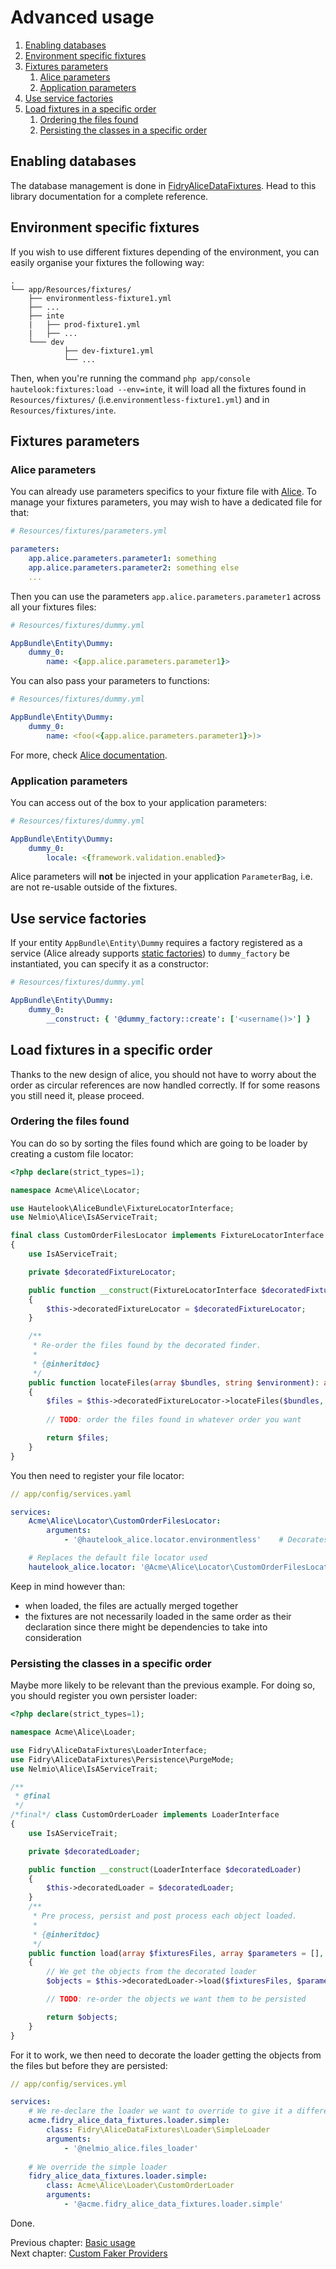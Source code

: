 # Advanced usage

1. [Enabling databases](#enabling-databases)
1. [Environment specific fixtures](#environment-specific-fixtures)
1. [Fixtures parameters](#fixtures-parameters)
    1. [Alice parameters](#alice-parameters)
    1. [Application parameters](#application-parameters)
1. [Use service factories](#use-service-factories)
1. [Load fixtures in a specific order](#load-fixtures-in-a-specific-order)
    1. [Ordering the files found](#ordering-the-files-found)
    1. [Persisting the classes in a specific order](#persisting-the-classes-in-a-specific-order)


## Enabling databases

The database management is done in [FidryAliceDataFixtures](https://github.com/theofidry/AliceDataFixtures). Head
to this library documentation for a complete reference.


## Environment specific fixtures

If you wish to use different fixtures depending of the environment, you can easily organise your fixtures the following way:

```
.
└── app/Resources/fixtures/
    ├── environmentless-fixture1.yml
    ├── ...
    ├── inte
    |   ├── prod-fixture1.yml
    |   ├── ...
    └─── dev
            ├── dev-fixture1.yml
            └── ...
```

Then, when you're running the command `php app/console hautelook:fixtures:load --env=inte`, it will load all the
fixtures found in `Resources/fixtures/` (i.e.`environmentless-fixture1.yml`) and in `Resources/fixtures/inte`.


## Fixtures parameters

### Alice parameters

You can already use parameters specifics to your fixture file with
[Alice](https://github.com/nelmio/alice/blob/master/doc/fixtures-refactoring.md#parameters). To manage your fixtures
parameters, you may wish to have a dedicated file for that:

```yaml
# Resources/fixtures/parameters.yml

parameters:
    app.alice.parameters.parameter1: something
    app.alice.parameters.parameter2: something else
    ...
```

Then you can use the parameters `app.alice.parameters.parameter1` across all your fixtures files:

```yaml
# Resources/fixtures/dummy.yml

AppBundle\Entity\Dummy:
    dummy_0:
        name: <{app.alice.parameters.parameter1}>
```

You can also pass your parameters to functions:

```yaml
# Resources/fixtures/dummy.yml

AppBundle\Entity\Dummy:
    dummy_0:
        name: <foo(<{app.alice.parameters.parameter1}>)>
```

For more, check [Alice documentation](https://github.com/nelmio/alice#table-of-contents).


### Application parameters

You can access out of the box to your application parameters:

```yaml
# Resources/fixtures/dummy.yml

AppBundle\Entity\Dummy:
    dummy_0:
        locale: <{framework.validation.enabled}>
```

Alice parameters will **not** be injected in your application `ParameterBag`, i.e. are not re-usable outside of the
fixtures.


## Use service factories

If your entity `AppBundle\Entity\Dummy` requires a factory registered as a service (Alice already supports [static
factories](https://github.com/nelmio/alice/blob/master/doc/complete-reference.md#specifying-constructor-arguments)) to
`dummy_factory` be instantiated, you can specify it as a constructor:

```yaml
# Resources/fixtures/dummy.yml

AppBundle\Entity\Dummy:
    dummy_0:
        __construct: { '@dummy_factory::create': ['<username()>'] }
```


## Load fixtures in a specific order

Thanks to the new design of alice, you should not have to worry about the order as circular references are now handled
correctly. If for some reasons you still need it, please proceed.


### Ordering the files found

You can do so by sorting the files found which are going to be loader by creating a custom file locator:

```php
<?php declare(strict_types=1);

namespace Acme\Alice\Locator;

use Hautelook\AliceBundle\FixtureLocatorInterface;
use Nelmio\Alice\IsAServiceTrait;

final class CustomOrderFilesLocator implements FixtureLocatorInterface
{
    use IsAServiceTrait;

    private $decoratedFixtureLocator;

    public function __construct(FixtureLocatorInterface $decoratedFixtureLocator)
    {
        $this->decoratedFixtureLocator = $decoratedFixtureLocator;
    }

    /**
     * Re-order the files found by the decorated finder.
     *
     * {@inheritdoc}
     */
    public function locateFiles(array $bundles, string $environment): array
    {
        $files = $this->decoratedFixtureLocator->locateFiles($bundles, $environment);
        
        // TODO: order the files found in whatever order you want

        return $files;
    }
}
```

You then need to register your file locator:

```yaml
// app/config/services.yaml

services:
    Acme\Alice\Locator\CustomOrderFilesLocator:
        arguments:
            - '@hautelook_alice.locator.environmentless'    # Decorates the currently used file locator

    # Replaces the default file locator used
    hautelook_alice.locator: '@Acme\Alice\Locator\CustomOrderFilesLocator'
```

Keep in mind however than:

- when loaded, the files are actually merged together
- the fixtures are not necessarily loaded in the same order as their declaration since there might be dependencies
  to take into consideration


### Persisting the classes in a specific order

Maybe more likely to be relevant than the previous example. For doing so, you should register you own persister loader:

```php
<?php declare(strict_types=1);

namespace Acme\Alice\Loader;

use Fidry\AliceDataFixtures\LoaderInterface;
use Fidry\AliceDataFixtures\Persistence\PurgeMode;
use Nelmio\Alice\IsAServiceTrait;

/**
 * @final
 */
/*final*/ class CustomOrderLoader implements LoaderInterface
{
    use IsAServiceTrait;

    private $decoratedLoader;

    public function __construct(LoaderInterface $decoratedLoader)
    {
        $this->decoratedLoader = $decoratedLoader;
    }
    /**
     * Pre process, persist and post process each object loaded.
     *
     * {@inheritdoc}
     */
    public function load(array $fixturesFiles, array $parameters = [], array $objects = [], PurgeMode $purgeMode = null): array
    {
        // We get the objects from the decorated loader
        $objects = $this->decoratedLoader->load($fixturesFiles, $parameters, $objects, $purgeMode);

        // TODO: re-order the objects we want them to be persisted

        return $objects;
    }
}
```

For it to work, we then need to decorate the loader getting the objects from the files but before they are persisted:

```yaml
// app/config/services.yml

services:
    # We re-declare the loader we want to override to give it a different name
    acme.fidry_alice_data_fixtures.loader.simple:
        class: Fidry\AliceDataFixtures\Loader\SimpleLoader
        arguments:
            - '@nelmio_alice.files_loader'
        
    # We override the simple loader
    fidry_alice_data_fixtures.loader.simple:
        class: Acme\Alice\Loader\CustomOrderLoader
        arguments:
            - '@acme.fidry_alice_data_fixtures.loader.simple'
```

Done.


Previous chapter: [Basic usage](../README.md#basic-usage)<br />
Next chapter: [Custom Faker Providers](faker-providers.md)
